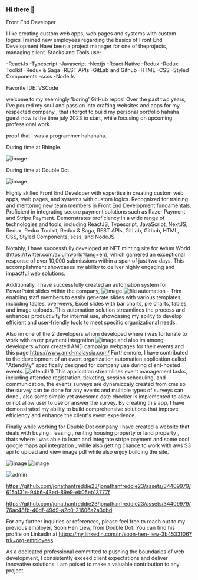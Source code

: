 
### Hi there 👋

Front End Developer

I like creating custom web apps, web pages and systems with custom logics
Trained new employees regarding the basics of Front End Development
Have been a project manager for one of theprojects, managing client.
Stacks and Tools use:

-ReactJs
-Typescript
-Javascript
-Nextjs
-React Native
-Redux
-Redux Toolkit
-Redux & Saga
-REST APIs
-GitLab and Github
-HTML
-CSS
-Styled Components
-scss
-NodeJs

Favorite IDE: VSCode


welcome to my seemingly 'boring' GitHub repos! Over the past two years, I've poured my soul and passion into crafting websites and apps for my respected company ,
that i forgot to build my personal portfolio hahaha guest now is the time july 2023 to start, while focusing on upcoming professional work.

proof that i was a programmer hahahaha.

During time at Rhingle.

![image](https://github.com/jonathanfreddie23/jonathanfreddie23/assets/34409979/70a07d70-3f70-4e0b-9a90-3891fd938199)

During time at Double Dot.

![image](https://github.com/jonathanfreddie23/jonathanfreddie23/assets/34409979/63b34431-c605-4397-8f6f-5595b7084215)


Highly skilled Front End Developer with expertise in creating custom web apps, web pages, and systems with custom logics. Recognized for training and mentoring new team members in Front End Development fundamentals. Proficient in integrating secure payment solutions such as Razer Payment and Stripe Payment. Demonstrates proficiency in a wide range of technologies and tools, including ReactJS, Typescript, JavaScript, NextJS, Redux, Redux Toolkit, Redux & Saga, REST APIs, GitLab, Github, HTML, CSS, Styled Components, scss, and NodeJS.

Notably, I have successfully developed an NFT minting site for Avium World (https://twitter.com/aviumworld?lang=en), which garnered an exceptional response of over 10,000 submissions within a span of just two days. This accomplishment showcases my ability to deliver highly engaging and impactful web solutions.

Additionally, I have successfully created an automation system for PowerPoint slides within the company, 
![image](https://github.com/jonathanfreddie23/jonathanfreddie23/assets/34409979/b0bcd68c-999e-403b-b05f-c73411ddd3b3)
![file automation - Trim](https://github.com/jonathanfreddie23/jonathanfreddie23/assets/34409979/169f655b-8776-4de9-bae5-f5d88f8eae94)
enabling staff members to easily generate slides with various templates, including tables, overviews, Excel slides with bar charts, pie charts, tables, and image uploads. This automation solution streamlines the process and enhances productivity for internal use, showcasing my ability to develop efficient and user-friendly tools to meet specific organizational needs.

Also im one of the 2 developers whom developed where i was fortunate to work with razer payment integration ![image](https://github.com/jonathanfreddie23/jonathanfreddie23/assets/34409979/731f6e2e-25ac-4b0d-9398-1d2f4ef204cc)
and also im among developers whom created AMD campaign webpages for their events and this page https://www.amd-malaysia.com/
Furthermore, I have contributed to the development of an event organization automation application called "AttendMy" specifically designed for company use during client-hosted events.
![attend (1)](https://github.com/jonathanfreddie23/jonathanfreddie23/assets/34409979/89387dd9-41e4-4417-a855-bebcfdb709eb)
This application streamlines event management tasks, including attendee registration, ticketing, session scheduling, and communication, the events surveys are dynamiccaly created from cms so the survey can be done for any events and multiple types of surveys can done , also some simple yet awesome date checker is implemented to allow or not allow user to use or answer the survey. By creating this app, I have demonstrated my ability to build comprehensive solutions that improve efficiency and enhance the client's event experience.

Finally while working for Double Dot company i have created a website that deals with buying , leasing , renting housing property or land property , thats where i was able to learn and integrate stripe payment and some cool google maps api integration ,  while also getting chance to work with aws S3 api to upload and view image pdf while also enjoy building the site.

![image](https://github.com/jonathanfreddie23/jonathanfreddie23/assets/34409979/2a4c9fae-d42b-4569-8d6c-8759de5bd087)
![image](https://github.com/jonathanfreddie23/jonathanfreddie23/assets/34409979/60a3a4bc-6247-48d5-9d13-19db7dad8977)

![admin](https://github.com/jonathanfreddie23/jonathanfreddie23/assets/34409979/28b65efe-d34a-4933-b00a-113f0da792cf)

https://github.com/jonathanfreddie23/jonathanfreddie23/assets/34409979/615a131e-94b6-43ed-89e9-eb05eb13777f

https://github.com/jonathanfreddie23/jonathanfreddie23/assets/34409979/76ac48fb-40df-49d9-a2c0-21606a2a3dbd



For any further inquiries or references, please feel free to reach out to my previous employer, Soon Hen Liew, from Double Dot. You can find his profile on LinkedIn at https://my.linkedin.com/in/soon-hen-liew-3b4533106?trk=org-employees.

As a dedicated professional committed to pushing the boundaries of web development, I consistently exceed client expectations and deliver innovative solutions. I am poised to make a valuable contribution to any project.










<!--
**jonathanfreddie23/jonathanfreddie23** is a ✨ _special_ ✨ repository because its `README.md` (this file) appears on your GitHub profile.

Here are some ideas to get you started:

- 🔭 I’m currently working on ...
- 🌱 I’m currently learning ...
- 👯 I’m looking to collaborate on ...
- 🤔 I’m looking for help with ...
- 💬 Ask me about ...
- 📫 How to reach me: ...
- 😄 Pronouns: ...
- ⚡ Fun fact: ...
-->
